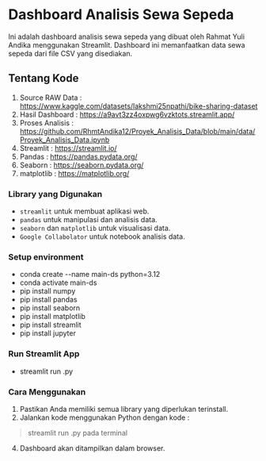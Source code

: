 # Dashboard Analisis Sewa Sepeda
Ini adalah dashboard analisis sewa sepeda yang dibuat oleh Rahmat Yuli Andika menggunakan Streamlit. Dashboard ini memanfaatkan data sewa sepeda dari file CSV yang disediakan.

## Tentang Kode
1. Source RAW Data : https://www.kaggle.com/datasets/lakshmi25npathi/bike-sharing-dataset
2. Hasil Dashboard : https://a9avt3zz4oxpwg6vzktots.streamlit.app/
3. Proses Analisis : https://github.com/RhmtAndika12/Proyek_Analisis_Data/blob/main/data/Proyek_Analisis_Data.ipynb
4. Streamlit       : https://streamlit.io/
5. Pandas          : https://pandas.pydata.org/
6. Seaborn         : https://seaborn.pydata.org/
7. matplotlib      : https://matplotlib.org/

### Library yang Digunakan
- `streamlit` untuk membuat aplikasi web.
- `pandas` untuk manipulasi dan analisis data.
- `seaborn` dan `matplotlib` untuk visualisasi data.
- `Google Collabolator` untuk notebook analisis data.
### Setup environment
- conda create --name main-ds python=3.12
- conda activate main-ds
- pip install numpy
- pip install pandas
- pip install seaborn
- pip install matplotlib
- pip install streamlit
- pip install jupyter
### Run Streamlit App
- streamlit run .py 
### Cara Menggunakan 
1. Pastikan Anda memiliki semua library yang diperlukan terinstall.
2. Jalankan kode menggunakan Python dengan kode :
  >  streamlit run .py pada terminal
4. Dashboard akan ditampilkan dalam browser.
